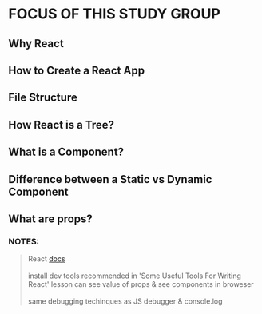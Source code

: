 # FOCUS OF THIS STUDY GROUP

## Why React 

## How to Create a React App 

## File Structure 

## How React is a Tree? 

## What is a Component? 

## Difference between a Static vs Dynamic Component 

## What are props?

### NOTES:
> React [docs]( https://facebook.github.io/create-react-app/docs/getting-started)<br/><br />
> install  dev tools recommended in 'Some Useful Tools For Writing React' lesson can see value of props & see components in broweser<br/><br />
> same debugging techinques as JS debugger & console.log
